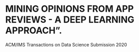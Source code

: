 # MINING OPINIONS FROM APP REVIEWS - A DEEP LEARNING APPROACH”.
ACM/IMS Transactions on Data Science Submission 2020
